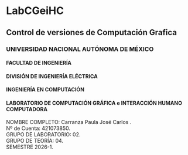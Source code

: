 # LabCGeiHC
## Control de versiones de Computación Grafica

### UNIVERSIDAD NACIONAL AUTÓNOMA DE MÉXICO
#### FACULTAD DE INGENIERÍA
#### DIVISIÓN DE INGENIERÍA ELÉCTRICA
#### INGENIERÍA EN COMPUTACIÓN
#### LABORATORIO DE COMPUTACIÓN GRÁFICA e INTERACCIÓN HUMANO COMPUTADORA
<p>
NOMBRE COMPLETO: Carranza Paula José Carlos .<br>
Nº de Cuenta: 421073850.<br>
GRUPO DE LABORATORIO: 02.<br>
GRUPO DE TEORÍA: 04.<br>
SEMESTRE 2026-1.<br>
</p>

